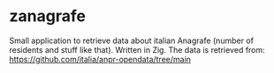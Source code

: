 # zanagrafe
Small application to retrieve data about italian Anagrafe (number of residents and stuff like that). Written in Zig.
The data is retrieved from: https://github.com/italia/anpr-opendata/tree/main
